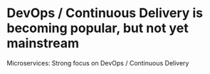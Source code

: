 # DevOps / Continuous Delivery is becoming popular, but not yet mainstream

Microservices: Strong focus on DevOps / Continuous Delivery